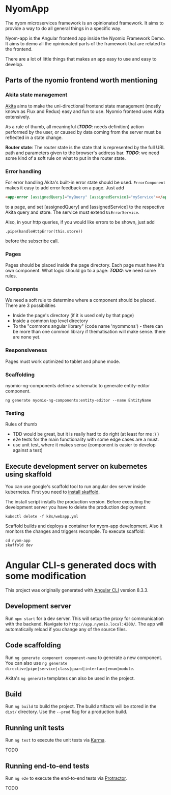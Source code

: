# NyomApp

The nyom microservices framework is an opinionated framework. It aims to provide a way to do all general things in a specific way.

Nyom-app is the Angular frontend app inside the Nyomio Framework Demo. It aims to demo all the opinionated parts of the 
framework that are related to the frontend.

There are a lot of little things that makes an app easy to use and easy to develop.

## Parts of the nyomio frontend worth mentioning

### Akita state management
[Akita](https://github.com/datorama/akita) aims to make the uni-directional frontend state management 
(mostly known as Flux and Redux) easy and fun to use. Nyomio frontend uses Akita extensively.

As a rule of thumb, all meaningful (**_TODO_**: needs definition) action performed by the user, or caused by data coming from the server
 must be reflected in a state change.
 
**Router state**: The router state is the state that is represented by the full URL path and parameters given to the browser's address bar.
**_TODO_**: we need some kind of a soft rule on what to put in the router state.

### Error handling
For error handling Akita's built-in error state should be used. `ErrorComponent` makes it easy to add error feedback on a page.
Just add
```html
<app-error [assignedQuery]="myQuery" [assignedService]="myService"></app-error>
```
to a page, and set [assignedQuery] and [assignedService] to the respective Akita query and store. 
The service must extend `UiErrorService`.

Also, in your http queries, if you would like errors to be shown, just add
```angular2
.pipe(handleHttpError(this.store))
```
before the subscribe call.

### Pages
Pages should be placed inside the page directory. Each page must have it's own component.
What logic should go to a page: **_TODO_**: we need some rules.

### Components
We need a soft rule to determine where a component should be placed. There are 3 possibilities
 - Inside the page's directory (if it is used only by that page)
 - Inside a common top level directory
 - To the "commons angular library" (code name 'nyommons') - there can be more than one common library if thematisation will make sense.
 there are none yet.
 
### Responsiveness
Pages must work optimized to tablet and phone mode. 

### Scaffolding
nyomio-ng-components define a schematic to generate entity-editor component.
```
ng generate nyomio-ng-components:entity-editor --name EntityName
```
 
### Testing
Rules of thumb
 - TDD would be great, but it is really hard to do right (at least for me :) )
 - e2e tests for the main functionality with some edge cases are a must.
 - use unit test, where it makes sense (component is easier to develop against a test)
 
## Execute development server on kubernetes using skaffold
You can use google's scaffold tool to run angular dev server inside kubernetes.
First you need to [install skaffold](https://skaffold.dev/docs/install/).

The install script installs the production version. Before executing the development server
you have to delete the production deployment:
```
kubectl delete -f k8s/webapp.yml
```

Scaffold builds and deploys a container for nyom-app development. Also it monitors the changes and triggers recompile.
To execute scaffold:
```
cd nyom-app
skaffold dev
```
 
# Angular CLI-s generated docs with some modification
This project was originally generated with [Angular CLI](https://github.com/angular/angular-cli) version 8.3.3.

## Development server

Run `npm start` for a dev server. This will setup the proxy for communication with the backend.
Navigate to `http://app.nyomio.local:4200/`. The app will automatically reload if you change any of the source files.

## Code scaffolding

Run `ng generate component component-name` to generate a new component. You can also use `ng generate directive|pipe|service|class|guard|interface|enum|module`.

Akita's `ng generate` templates can also be used in the project.

## Build

Run `ng build` to build the project. The build artifacts will be stored in the `dist/` directory. Use the `--prod` flag for a production build.

## Running unit tests

Run `ng test` to execute the unit tests via [Karma](https://karma-runner.github.io).

TODO

## Running end-to-end tests

Run `ng e2e` to execute the end-to-end tests via [Protractor](http://www.protractortest.org/).

TODO
